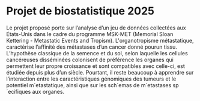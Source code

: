 # Projet de biostatistique 2025

Le projet proposé porte sur l’analyse d’un jeu de données collectées aux États-Unis dans le cadre du programme MSK-MET (Memorial Sloan Kettering - Metastatic Events and Tropism). L'organotropisme métastatique, caractérise l’affinité des métastases d’un cancer donné pourun tissu. L’hypothèse classique de la semence et du sol, selon laquelle les cellules cancéreuses disséminées colonisent de préférence les organes qui permettent leur propre croissance et sont compatibles avec celle-ci, est étudiée depuis plus d’un siècle. Pourtant, il reste beaucoup à apprendre sur l’interaction entre les caractéristiques génomiques des tumeurs et le potentiel m´etastatique, ainsi que sur les sch´emas de m´etastases sp´ecifiques aux organes.
